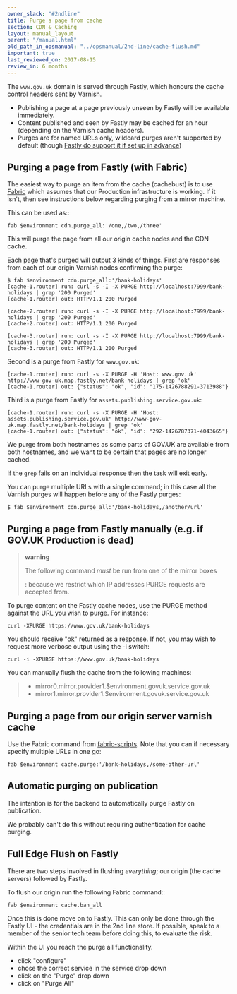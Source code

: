 ```yaml
---
owner_slack: "#2ndline"
title: Purge a page from cache
section: CDN & Caching
layout: manual_layout
parent: "/manual.html"
old_path_in_opsmanual: "../opsmanual/2nd-line/cache-flush.md"
important: true
last_reviewed_on: 2017-08-15
review_in: 6 months
---
```



The `www.gov.uk` domain is served through Fastly, which honours the
cache control headers sent by Varnish.

-   Publishing a page at a page previously unseen by Fastly will be
    available immediately.
-   Content published and seen by Fastly may be cached for an hour
    (depending on the Varnish cache headers).
-   Purges are for named URLs only, wildcard purges aren't supported by
    default (though [Fastly do support it if set up in
    advance](https://docs.fastly.com/guides/purging/wildcard-purges))

## Purging a page from Fastly (with Fabric)

The easiest way to purge an item from the cache (cachebust) is to use
[Fabric](https://github.com/alphagov/fabric-scripts/blob/master/cdn.py)
which assumes that our Production infrastructure is working. If it
isn't, then see instructions below regarding purging from a mirror
machine.

This can be used as::

    fab $environment cdn.purge_all:'/one,/two,/three'

This will purge the page from all our origin cache nodes and the CDN
cache.

Each page that's purged will output 3 kinds of things. First are
responses from each of our origin Varnish nodes confirming the purge:

    $ fab $environment cdn.purge_all:'/bank-holidays'
    [cache-1.router] run: curl -s -I -X PURGE http://localhost:7999/bank-holidays | grep '200 Purged'
    [cache-1.router] out: HTTP/1.1 200 Purged

    [cache-2.router] run: curl -s -I -X PURGE http://localhost:7999/bank-holidays | grep '200 Purged'
    [cache-2.router] out: HTTP/1.1 200 Purged

    [cache-3.router] run: curl -s -I -X PURGE http://localhost:7999/bank-holidays | grep '200 Purged'
    [cache-3.router] out: HTTP/1.1 200 Purged

Second is a purge from Fastly for `www.gov.uk`:

    [cache-1.router] run: curl -s -X PURGE -H 'Host: www.gov.uk' http://www-gov-uk.map.fastly.net/bank-holidays | grep 'ok'
    [cache-1.router] out: {"status": "ok", "id": "175-1426788291-3713988"}

Third is a purge from Fastly for `assets.publishing.service.gov.uk`:

    [cache-1.router] run: curl -s -X PURGE -H 'Host: assets.publishing.service.gov.uk' http://www-gov-uk.map.fastly.net/bank-holidays | grep 'ok'
    [cache-1.router] out: {"status": "ok", "id": "292-1426787371-4043665"}

We purge from both hostnames as some parts of GOV.UK are available from
both hostnames, and we want to be certain that pages are no longer
cached.

If the `grep` fails on an individual response then the task will exit
early.

You can purge multiple URLs with a single command; in this case all the
Varnish purges will happen before any of the Fastly purges:

    $ fab $environment cdn.purge_all:'/bank-holidays,/another/url'

## Purging a page from Fastly manually (e.g. if GOV.UK Production is dead)

> **warning**
>
> The following command *must* be run from one of the mirror boxes
>
> :   because we restrict which IP addresses PURGE requests are
>     accepted from.
>
To purge content on the Fastly cache nodes, use the PURGE method against
the URL you wish to purge. For instance:

    curl -XPURGE https://www.gov.uk/bank-holidays

You should receive "ok" returned as a response. If not, you may wish to
request more verbose output using the -i switch:

    curl -i -XPURGE https://www.gov.uk/bank-holidays

You can manually flush the cache from the following machines:

> -   mirror0.mirror.provider1.\$environment.govuk.service.gov.uk
> -   mirror1.mirror.provider1.\$environment.govuk.service.gov.uk

## Purging a page from our origin server varnish cache

Use the Fabric command from
[fabric-scripts](https://github.com/alphagov/fabric-scripts). Note that
you can if necessary specify multiple URLs in one go:

    fab $environment cache.purge:'/bank-holidays,/some-other-url'

## Automatic purging on publication

The intention is for the backend to automatically purge Fastly on
publication.

We probably can't do this without requiring authentication for cache
purging.

## Full Edge Flush on Fastly

There are two steps involved in flushing *everything*; our origin (the
cache servers) followed by Fastly.

To flush our origin run the following Fabric command::

    fab $environment cache.ban_all

Once this is done move on to Fastly. This can only be done through the
Fastly UI - the credentials are in the 2nd line store. If possible, 
speak to a member of the senior tech team before doing this, to
evaluate the risk.

Within the UI you reach the purge all functionality.

-   click "configure"
-   chose the correct service in the service drop down
-   click on the "Purge" drop down
-   click on "Purge All"
